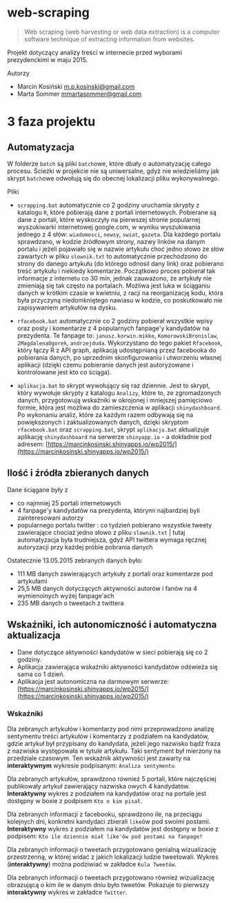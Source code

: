 # web-scraping


> Web scraping (web harvesting or web data extraction) is a computer software technique of extracting information from websites.


Projekt dotyczący analizy treści w internecie przed wyborami prezydenckimi w maju 2015.

Autorzy

- Marcin Kosiński m.p.kosinski@gmail.com
- Marta Sommer mmartasommer@gmail.com


# 3 faza projektu

## Automatyzacja

W folderze `batch` są pliki `batch`owe, które dbały o automatyzację całego procesu. Ścieżki w projekcie nie są uniwersalne, gdyż nie wiedzieliśmy jak skrypt `batch`owe odwołują się do obecnej lokalizacji pliku wykonywalnego. 

Pliki 

- `scrapping.bat` automatycznie co 2 godziny uruchamia skrypty z katalogu `R`, które pobierają dane z portali internetowych. Pobierane są dane z portali, które wyskoczyły na pierwszej stronie popularnej wyszukiwarki internetowej google.com, w wyniku wyszukiwania jednego z 4 słów: `wiadomosci`, `newsy`, `swiat`, `gazeta`. Dla każdego portalu sprawdzano, w kodzie źródłowym strony, nazwy linków na danym portalu i jeżeli pojawiało się w nazwie artykułu choć jedno słowo ze słów zawartych w pliku `slownik.txt` to automatycznie przechodzono do strony do danego artykułu (do którego odnosil dany link) oraz pobierano treść artykułu i niekiedy komentarze. Początkowo proces pobierał tak informacje z internetu co 30 min, jednak zauważono, że artykuły nie zmieniają się tak często na portalach. Możliwa jest luka w ściąganiu danych w krótkim czasie w kwietniu, z racji na reorganizację kodu, która była przyczyną niedomkniętego nawiasu w kodzie, co poskutkowało nie zapisywaniem artykułów na dysku.

- `rfacebook.bat` automatycznie co 2 godziny pobierał wszystkie wpisy oraz posty i komentarze z 4 popularnych fanpage'y kandydatów na prezydenta. Te fanpage to: `janusz.korwin.mikke`, `KomorowskiBronislaw`, `2MagdalenaOgorek`, `andrzejduda`. Wykorzystano do tego pakiet `Rfacebook`, który łączy R z API graph, aplikacją udostępnianą przez facebooka do pobierania danych, po uprzednim skonfigurowaniu i utworzeniu własnej aplikacji (dzięki czemu pobieranie danych jest autoryzowane i kontrolowane jest kto co ściąga).

- `aplikacja.bat` to skrypt wywołujący się raz dziennie. Jest to skrypt, który wywołuje skrypty z katalogu `Analizy`, które to, ze zgromadzonych danych, przygotowują wskaźniki w okrojonej i mniejszej pamięciowo formie, która jest możliwa do zamieszczenia w aplikacji `shinydashboard`. Po wykonaniu analiz, które za każdym razem odbywają się na powiększonych i zaktualizowanych danych, dzięki skryptom `rfacebook.bat` oraz `scrapping.bat`, skrypt `aplikacja.bat` aktualizuje aplikację `shinydashboard` na serwerze `shinyapp.io` - a dokładnie pod adresem: [https://marcinkosinski.shinyapps.io/wp2015/](https://marcinkosinski.shinyapps.io/wp2015/)


## Ilość i źródła zbieranych danych

Dane ściągane były z

- co najmniej 25 portali internetowych
- 4 fanpage'y kandydatów na prezydenta, którymi najbardziej byli zainteresowani autorzy
- popularnego portalu twitter : co tydzień pobierano wszystkie tweety zawierające chociaż jedno słowo z pliku `slownik.txt` | tutaj automatyzacja była trudniejsza, gdyż API twittera wymaga ręcznej autoryzacji przy każdej próbie pobrania danych

Ostatecznie 13.05.2015 zebranych danych było:

- 111 MB danych zawierających artykuły z portali oraz komentarze pod artykułami
- 25,5 MB danych dotyczących aktywności autorów i fanów na 4 wymienoinych wyżej fanpage'ach
- 235 MB danych o tweetach z twittera


## Wskaźniki, ich autonomiczność i automatyczna aktualizacja

- Dane dotyczące aktywności kandydatów w sieci pobierają się co 2 godziny. 
- Aplikacja zawierająca wskaźniki aktywności kandydatów odświeża się sama co 1 dzień. 
- Aplikacja jest autonomiczna na darmowym serwerze: [https://marcinkosinski.shinyapps.io/wp2015/](https://marcinkosinski.shinyapps.io/wp2015/)


### Wskaźniki

Dla zebranych artykułów i komentarzy pod nimi przeprowadzono analizę sentymentu treści artykułów i komentarzy z podziałem na kandydatów, gdzie artykuł był przypisany do kandydata, jeżeli jego nazwisko bądź fraza z nazwiska występowała w tytule artykułu. Taki sentyment był mierzony na przedziale czasowym. Ten wskaźnik aktywności jest zawarty na **interaktywnym** wykresie podpisanym: `Analiza sentymentu`

Dla zebranych artykułów, sprawdzono również 5 portali, które najczęściej publikowały artykuł zawierający nazwiska owych 4 kandydatów. **Interaktywny** wykres z podziałem na kandydatów oraz na portale jest dostępny w boxie z podpisem `Kto o kim pisał`.

Dla zebranych informacji z facebooku, sprawdzono ile, na przeciągu kolejnych dni, konkretni kandydaci zbierali `like`ów pod swoimi postami. **Interaktywny** wykres z podziałem na kandydatów jest dostępny w boxie z podpisem: `Kto ile dziennie miał like'ów pod postami na fanpage?`

Dla zebranych informacji o tweetach przygotowano genialną wizualizację przestrzenną, w której widać z jakich lokalizacji ludzie tweetowali. Wykres (**interaktywny**) można podziwiać w zakładce `Kula Tweetów`.

Dla zebranych informacji o tweetach przygotowano również wizualizację obrazującą o kim
ile w danym dniu było tweetów. Pokazuje to pierwszy **interaktywny** wykres w zakładce `Twitter`.